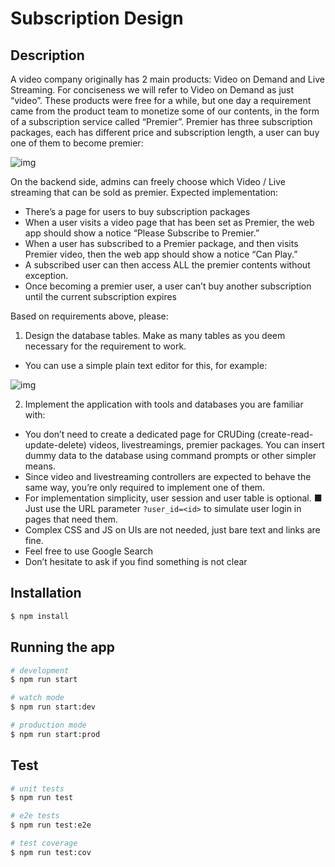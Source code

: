 # Subscription Design
## Description

A video company originally has 2 main products: Video on Demand and Live Streaming. For
conciseness we will refer to Video on Demand as just “video”.
These products were free for a while, but one day a requirement came from the product team to
monetize some of our contents, in the form of a subscription service called “Premier”.
Premier has three subscription packages, each has different price and subscription length, a
user can buy one of them to become premier:

![img](https://i.ibb.co/MpCmRBL/image.png)

On the backend side, admins can freely choose which Video / Live streaming that can be sold
as premier.
Expected implementation:
- There’s a page for users to buy subscription packages
- When a user visits a video page that has been set as Premier, the web app should show
a notice “Please Subscribe to Premier.”
- When a user has subscribed to a Premier package, and then visits Premier video, then
the web app should show a notice “Can Play.”
- A subscribed user can then access ALL the premier contents without exception.
- Once becoming a premier user, a user can’t buy another subscription until the current
subscription expires

Based on requirements above, please:
1. Design the database tables. Make as many tables as you deem necessary for the
requirement to work.
- You can use a simple plain text editor for this, for example:

![img](https://i.ibb.co/VYZyX1T/image.png)

2. Implement the application with tools and databases you are familiar with:
- You don’t need to create a dedicated page for CRUDing
(create-read-update-delete) videos, livestreamings, premier packages. You can
insert dummy data to the database using command prompts or other simpler
means.
- Since video and livestreaming controllers are expected to behave the same way,
you’re only required to implement one of them.
- For implementation simplicity, user session and user table is optional.
■ Just use the URL parameter `?user_id=<id>` to simulate user login in
pages that need them.
- Complex CSS and JS on UIs are not needed, just bare text and links
are fine.
- Feel free to use Google Search
- Don’t hesitate to ask if you find something is not clear


## Installation

```bash
$ npm install
```

## Running the app

```bash
# development
$ npm run start

# watch mode
$ npm run start:dev

# production mode
$ npm run start:prod
```

## Test

```bash
# unit tests
$ npm run test

# e2e tests
$ npm run test:e2e

# test coverage
$ npm run test:cov
```
